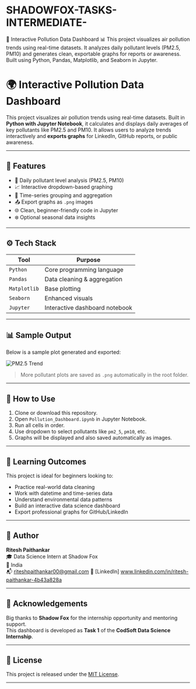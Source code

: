 # SHADOWFOX-TASKS-INTERMEDIATE-
🚀 Interactive Pollution Data Dashboard 📊 This project visualizes air pollution trends using real-time datasets. It analyzes daily pollutant levels (PM2.5, PM10) and generates clean, exportable graphs for reports or awareness. Built using Python, Pandas, Matplotlib, and Seaborn in Jupyter.
# 🌍 Interactive Pollution Data Dashboard

This project visualizes air pollution trends using real-time datasets. Built in **Python with Jupyter Notebook**, it calculates and displays daily averages of key pollutants like PM2.5 and PM10. It allows users to analyze trends interactively and **exports graphs** for LinkedIn, GitHub reports, or public awareness.

---

## 📌 Features

- 📅 Daily pollutant level analysis (PM2.5, PM10)
- 📈 Interactive dropdown-based graphing
- 🧠 Time-series grouping and aggregation
- 📤 Export graphs as `.png` images
- 🌐 Clean, beginner-friendly code in Jupyter
- ❄️ Optional seasonal data insights

---

## ⚙️ Tech Stack

| Tool          | Purpose                        |
|---------------|--------------------------------|
| `Python`      | Core programming language      |
| `Pandas`      | Data cleaning & aggregation    |
| `Matplotlib`  | Base plotting                  |
| `Seaborn`     | Enhanced visuals               |
| `Jupyter`     | Interactive dashboard notebook |

---

## 📊 Sample Output

Below is a sample plot generated and exported:

![PM2.5 Trend](./pm2_5_trend.png)

> More pollutant plots are saved as `.png` automatically in the root folder.

---

## 🚀 How to Use

1. Clone or download this repository.
2. Open `Pollution_Dashboard.ipynb` in Jupyter Notebook.
3. Run all cells in order.
4. Use dropdown to select pollutants like `pm2_5`, `pm10`, etc.
5. Graphs will be displayed and also saved automatically as images.

---

## 🎯 Learning Outcomes

This project is ideal for beginners looking to:
- Practice real-world data cleaning
- Work with datetime and time-series data
- Understand environmental data patterns
- Build an interactive data science dashboard
- Export professional graphs for GitHub/LinkedIn

---

## 👤 Author

**Ritesh Paithankar**  
🎓 Data Science Intern at Shadow Fox  
📍 India  
📬 riteshpaithankar00@gmail.com
🔗 [LinkedIn] www.linkedin.com/in/ritesh-paithankar-4b43a828a

---

## 🙏 Acknowledgements

Big thanks to **Shadow Fox** for the internship opportunity and mentoring support.  
This dashboard is developed as **Task 1** of the **CodSoft Data Science Internship**.

---

## 📄 License

This project is released under the [MIT License](LICENSE).

---

